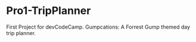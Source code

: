 # Pro1-TripPlanner
First Project for devCodeCamp. Gumpcations: A Forrest Gump themed day trip planner. 
